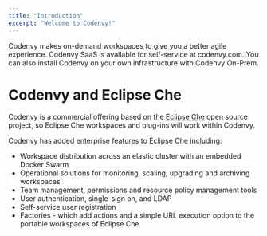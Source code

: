 ```yaml
---
title: "Introduction"
excerpt: "Welcome to Codenvy!"
---
```

Codenvy makes on-demand workspaces to give you a better agile experience. Codenvy SaaS is available for self-service at codenvy.com. You can also install Codenvy on your own infrastructure with Codenvy On-Prem.
# Codenvy and Eclipse Che  
Codenvy is a commercial offering based on the [Eclipse Che](https://eclipse.org/che/) open source project, so Eclipse Che workspaces and plug-ins will work within Codenvy.

Codenvy has added enterprise features to Eclipse Che including:
* Workspace distribution across an elastic cluster with an embedded Docker Swarm
* Operational solutions for monitoring, scaling, upgrading and archiving workspaces
* Team management, permissions and resource policy management tools
* User authentication, single-sign on, and LDAP
* Self-service user registration
* Factories - which add actions and a simple URL execution option to the portable workspaces of Eclipse Che

